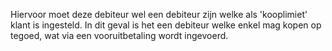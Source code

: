 Hiervoor moet deze debiteur wel een debiteur zijn welke als 'kooplimiet' klant is ingesteld. In dit geval is het een debiteur welke enkel mag kopen op tegoed, wat via een vooruitbetaling wordt ingevoerd.